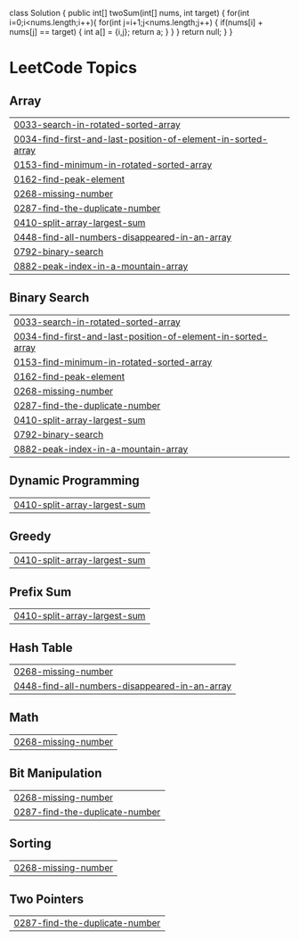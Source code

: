 class Solution {
    public int[] twoSum(int[] nums, int target) 
    {
        for(int i=0;i<nums.length;i++){
            for(int j=i+1;j<nums.length;j++)
            {
                if(nums[i] + nums[j] == target)
                {
                    int a[] = {i,j};
                    return a;
                }
            }
        }
        return null;
    }
}

<!---LeetCode Topics Start-->
# LeetCode Topics
## Array
|  |
| ------- |
| [0033-search-in-rotated-sorted-array](https://github.com/Animesh6371/LeetCode/tree/master/0033-search-in-rotated-sorted-array) |
| [0034-find-first-and-last-position-of-element-in-sorted-array](https://github.com/Animesh6371/LeetCode/tree/master/0034-find-first-and-last-position-of-element-in-sorted-array) |
| [0153-find-minimum-in-rotated-sorted-array](https://github.com/Animesh6371/LeetCode/tree/master/0153-find-minimum-in-rotated-sorted-array) |
| [0162-find-peak-element](https://github.com/Animesh6371/LeetCode/tree/master/0162-find-peak-element) |
| [0268-missing-number](https://github.com/Animesh6371/LeetCode/tree/master/0268-missing-number) |
| [0287-find-the-duplicate-number](https://github.com/Animesh6371/LeetCode/tree/master/0287-find-the-duplicate-number) |
| [0410-split-array-largest-sum](https://github.com/Animesh6371/LeetCode/tree/master/0410-split-array-largest-sum) |
| [0448-find-all-numbers-disappeared-in-an-array](https://github.com/Animesh6371/LeetCode/tree/master/0448-find-all-numbers-disappeared-in-an-array) |
| [0792-binary-search](https://github.com/Animesh6371/LeetCode/tree/master/0792-binary-search) |
| [0882-peak-index-in-a-mountain-array](https://github.com/Animesh6371/LeetCode/tree/master/0882-peak-index-in-a-mountain-array) |
## Binary Search
|  |
| ------- |
| [0033-search-in-rotated-sorted-array](https://github.com/Animesh6371/LeetCode/tree/master/0033-search-in-rotated-sorted-array) |
| [0034-find-first-and-last-position-of-element-in-sorted-array](https://github.com/Animesh6371/LeetCode/tree/master/0034-find-first-and-last-position-of-element-in-sorted-array) |
| [0153-find-minimum-in-rotated-sorted-array](https://github.com/Animesh6371/LeetCode/tree/master/0153-find-minimum-in-rotated-sorted-array) |
| [0162-find-peak-element](https://github.com/Animesh6371/LeetCode/tree/master/0162-find-peak-element) |
| [0268-missing-number](https://github.com/Animesh6371/LeetCode/tree/master/0268-missing-number) |
| [0287-find-the-duplicate-number](https://github.com/Animesh6371/LeetCode/tree/master/0287-find-the-duplicate-number) |
| [0410-split-array-largest-sum](https://github.com/Animesh6371/LeetCode/tree/master/0410-split-array-largest-sum) |
| [0792-binary-search](https://github.com/Animesh6371/LeetCode/tree/master/0792-binary-search) |
| [0882-peak-index-in-a-mountain-array](https://github.com/Animesh6371/LeetCode/tree/master/0882-peak-index-in-a-mountain-array) |
## Dynamic Programming
|  |
| ------- |
| [0410-split-array-largest-sum](https://github.com/Animesh6371/LeetCode/tree/master/0410-split-array-largest-sum) |
## Greedy
|  |
| ------- |
| [0410-split-array-largest-sum](https://github.com/Animesh6371/LeetCode/tree/master/0410-split-array-largest-sum) |
## Prefix Sum
|  |
| ------- |
| [0410-split-array-largest-sum](https://github.com/Animesh6371/LeetCode/tree/master/0410-split-array-largest-sum) |
## Hash Table
|  |
| ------- |
| [0268-missing-number](https://github.com/Animesh6371/LeetCode/tree/master/0268-missing-number) |
| [0448-find-all-numbers-disappeared-in-an-array](https://github.com/Animesh6371/LeetCode/tree/master/0448-find-all-numbers-disappeared-in-an-array) |
## Math
|  |
| ------- |
| [0268-missing-number](https://github.com/Animesh6371/LeetCode/tree/master/0268-missing-number) |
## Bit Manipulation
|  |
| ------- |
| [0268-missing-number](https://github.com/Animesh6371/LeetCode/tree/master/0268-missing-number) |
| [0287-find-the-duplicate-number](https://github.com/Animesh6371/LeetCode/tree/master/0287-find-the-duplicate-number) |
## Sorting
|  |
| ------- |
| [0268-missing-number](https://github.com/Animesh6371/LeetCode/tree/master/0268-missing-number) |
## Two Pointers
|  |
| ------- |
| [0287-find-the-duplicate-number](https://github.com/Animesh6371/LeetCode/tree/master/0287-find-the-duplicate-number) |
<!---LeetCode Topics End-->